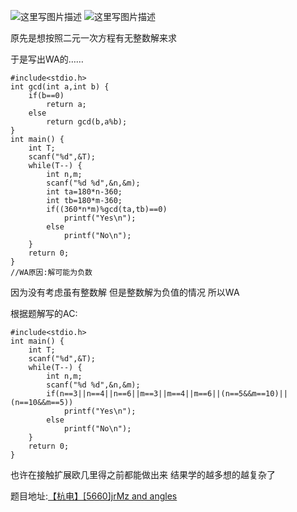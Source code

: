 ![这里写图片描述](http://img.blog.csdn.net/20160409222133416)
![这里写图片描述](http://img.blog.csdn.net/20160409222139306)

原先是想按照二元一次方程有无整数解来求

于是写出WA的……

```
#include<stdio.h>
int gcd(int a,int b) {
	if(b==0)
		return a;
	else
		return gcd(b,a%b);
}
int main() {
	int T;
	scanf("%d",&T);
	while(T--) {
		int n,m;
		scanf("%d %d",&n,&m);
		int ta=180*n-360;
		int tb=180*m-360;
		if((360*n*m)%gcd(ta,tb)==0)
			printf("Yes\n");
		else
			printf("No\n");
	}
	return 0;
}
//WA原因:解可能为负数 
```

因为没有考虑虽有整数解
但是整数解为负值的情况
所以WA

根据题解写的AC:

```
#include<stdio.h>
int main() {
	int T;
	scanf("%d",&T);
	while(T--) {
		int n,m;
		scanf("%d %d",&n,&m);
		if(n==3||n==4||n==6||m==3||m==4||m==6||(n==5&&m==10)||(n==10&&m==5))
			printf("Yes\n");
		else
			printf("No\n");
	}
	return 0;
}
```

也许在接触扩展欧几里得之前都能做出来
结果学的越多想的越复杂了


题目地址:[【杭电】[5660]jrMz and angles](http://acm.hdu.edu.cn/showproblem.php?pid=5660)